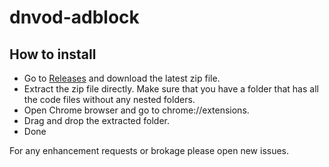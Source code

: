 # dnvod-adblock

## How to install

* Go to [Releases](https://github.com/kaiser1644/dnvod-adblock/releases) and download the latest zip file.
* Extract the zip file directly. Make sure that you have a folder that has all the code files without any nested folders.
* Open Chrome browser and go to chrome://extensions.
* Drag and drop the extracted folder.
* Done

For any enhancement requests or brokage please open new issues.
